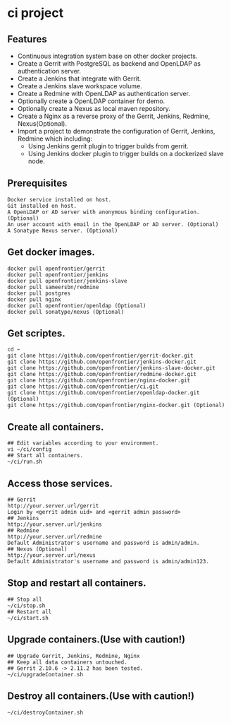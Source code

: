# ci project
## Features
* Continuous integration system base on other docker projects.
* Create a Gerrit with PostgreSQL as backend and OpenLDAP as authentication server.
* Create a Jenkins that integrate with Gerrit.
* Create a Jenkins slave workspace volume.
* Create a Redmine with OpenLDAP as authentication server.
* Optionally create a OpenLDAP container for demo.
* Optionally create a Nexus as local maven repository.
* Create a Nginx as a reverse proxy of the Gerrit, Jenkins, Redmine, Nexus(Optional).
* Import a project to demonstrate the configuration of Gerrit, Jenkins, Redmine which including:
  * Using Jenkins gerrit plugin to trigger builds from gerrit.
  * Using Jenkins docker plugin to trigger builds on a dockerized slave node.

## Prerequisites
    Docker service installed on host.
    Git installed on host.
    A OpenLDAP or AD server with anonymous binding configuration. (Optional)
    An user account with email in the OpenLDAP or AD server. (Optional)
    A Sonatype Nexus server. (Optional)

## Get docker images.
    docker pull openfrontier/gerrit
    docker pull openfrontier/jenkins
    docker pull openfrontier/jenkins-slave
    docker pull sameersbn/redmine
    docker pull postgres
    docker pull nginx
    docker pull openfrontier/openldap (Optional)
    docker pull sonatype/nexus (Optional)

## Get scriptes.
    cd ~
    git clone https://github.com/openfrontier/gerrit-docker.git
    git clone https://github.com/openfrontier/jenkins-docker.git
    git clone https://github.com/openfrontier/jenkins-slave-docker.git
    git clone https://github.com/openfrontier/redmine-docker.git
    git clone https://github.com/openfrontier/nginx-docker.git
    git clone https://github.com/openfrontier/ci.git
    git clone https://github.com/openfrontier/openldap-docker.git (Optional)
    git clone https://github.com/openfrontier/nginx-docker.git (Optional)

## Create all containers.
    ## Edit variables according to your environment.
    vi ~/ci/config
    ## Start all containers.
    ~/ci/run.sh

## Access those services.
    ## Gerrit
    http://your.server.url/gerrit
    Login by <gerrit admin uid> and <gerrit admin password>
    ## Jenkins
    http://your.server.url/jenkins
    ## Redmine
    http://your.server.url/redmine
    Default Administrator's username and password is admin/admin.
    ## Nexus (Optional)
    http://your.server.url/nexus
    Default Administrator's username and password is admin/admin123.

## Stop and restart all containers.
    ## Stop all
    ~/ci/stop.sh
    ## Restart all
    ~/ci/start.sh

## Upgrade containers.(Use with caution!)
    ## Upgrade Gerrit, Jenkins, Redmine, Nginx
    ## Keep all data containers untouched.
    ## Gerrit 2.10.6 -> 2.11.2 has been tested.
    ~/ci/upgradeContainer.sh

## Destroy all containers.(Use with caution!) 
    ~/ci/destroyContainer.sh
